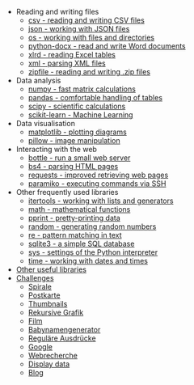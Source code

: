 
* Reading and writing files
  * [csv - reading and writing CSV files](csv.md)
  * [json - working with JSON files](json.md)
  * [os - working with files and directories](os.md)
  * [python-docx - read and write Word documents](docx.md)
  * [xlrd - reading Excel tables](xlrd.md)
  * [xml - parsing XML files](xml.md)
  * [zipfile - reading and writing .zip files](zipfile.md)
* Data analysis
  * [numpy - fast matrix calculations](numpy.md)
  * [pandas - comfortable handling of tables](pandas.md)
  * [scipy - scientific calculations](scipy.md)
  * [scikit-learn - Machine Learning](sklearn.md)
* Data visualisation
  * [matplotlib - plotting diagrams](matplotlib.md)
  * [pillow - image manipulation](pillow.md)
* Interacting with the web
  * [bottle - run a small web server](web/bottle_server/bottle.md)
  * [bs4 - parsing HTML pages](web/bs4.md)
  * [requests - improved retrieving web pages](web/requests.md)
  * [paramiko - executing commands via SSH](system_administration/paramiko.md)
* Other frequently used libraries
  * [itertools - working with lists and generators](itertools.md)
  * [math - mathematical functions](math.md)
  * [pprint - pretty-printing data](pprint.md)
  * [random - generating random numbers](random.md)
  * [re - pattern matching in text](re.md)
  * [sqlite3 - a simple SQL database](sqlite.md)
  * [sys - settings of the Python interpreter](sys.md)
  * [time - working with dates and times](time.md)
* [Other useful libraries](other.md)
* [Challenges](challenges/README.md)
  * [Spirale](challenges/spiral/spiral.md)
  * [Postkarte](challenges/postcards/postcard.md)
  * [Thumbnails](challenges/thumbnails/README.md)
  * [Rekursive Grafik](challenges/recursive_graph/recursive_graph.md)
  * [Film](challenges/movie/README.md)
  * [Babynamengenerator](challenges/babynamengenerator.md)
  * [Reguläre Ausdrücke](challenges/regular_expressions/regex.md)
  * [Google](challenges/google.md)
  * [Webrecherche](challenges/webrecherche.md)
  * [Display data](challenges/website/webpage.md)
  * [Blog](challenges/blog.md)
